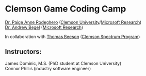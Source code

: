 # Clemson Game Coding Camp
[Dr. Paige Anne Rodeghero](paigerodeghero.com) ([Clemson University](http://www.clemson.edu/)/[Microsoft Research](https://www.microsoft.com/en-us/research/))    
[Dr. Andrew Begel](https://andrewbegel.com/) ([Microsoft Research](http://www.clemson.edu/))    

In collaboration with [Thomas Beeson](https://www.clemson.edu/academics/studentaccess/contact-us.html) ([Clemson Spectrum Program](https://www.clemson.edu/academics/studentaccess/autism-transition.html))

## Instructors:
James Dominic, M.S. (PhD student at Clemson University)       
Connor Phillis (industry software engineer)
